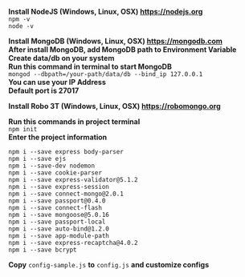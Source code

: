 **Install NodeJS (Windows, Linux, OSX) https://nodejs.org** \
```npm -v```\
```node -v```

**Install MongoDB (Windows, Linux, OSX) https://mongodb.com** \
**After install MongoDB, add MongoDB path to Environment Variable**\
**Create data/db on your system**\
**Run this command in terminal to start MongoDB**\
```mongod --dbpath=/your-path/data/db --bind_ip 127.0.0.1```\
**You can use your IP Address**\
**Default port is 27017**

**Install Robo 3T (Windows, Linux, OSX) https://robomongo.org** 

**Run this commands in project terminal**\
```npm init```\
**Enter the project information**

```npm i --save express body-parser```\
```npm i --save ejs```\
```npm i --save-dev nodemon```\
```npm i --save cookie-parser```\
```npm i --save express-validator@5.1.2```\
```npm i --save express-session```\
```npm i --save connect-mongo@2.0.1```\
```npm i --save passport@0.4.0```\
```npm i --save connect-flash```\
```npm i --save mongoose@5.0.16```\
```npm i --save passport-local```\
```npm i --save auto-bind@1.2.0```\
```npm i --save app-module-path```\
```npm i --save express-recaptcha@4.0.2```\
```npm i --save bcrypt```

**Copy** ```config-sample.js``` **to** ```config.js``` **and customize configs**